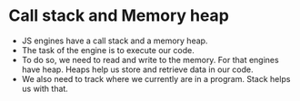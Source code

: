 # Call stack and Memory heap

- JS engines have a call stack and a memory heap.
- The task of the engine is to execute our code.
- To do so, we need to read and write to the memory. For that engines have heap. Heaps help us store and retrieve data in our code.
- We also need to track where we currently are in a program. Stack helps us with that.
